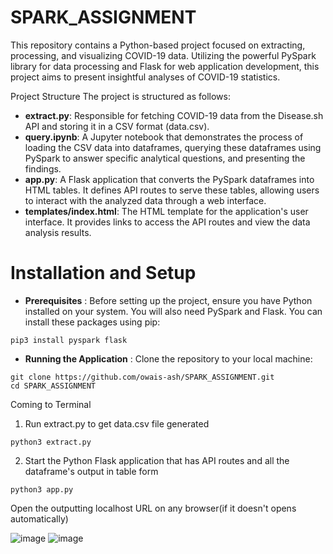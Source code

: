 # SPARK_ASSIGNMENT

This repository contains a Python-based project focused on extracting, processing, and visualizing COVID-19 data. Utilizing the powerful PySpark library for data processing and Flask for web application development, this project aims to present insightful analyses of COVID-19 statistics.

Project Structure
The project is structured as follows:

- **extract.py**: Responsible for fetching COVID-19 data from the Disease.sh API and storing it in a CSV format (data.csv).
- **query.ipynb**: A Jupyter notebook that demonstrates the process of loading the CSV data into dataframes, querying these dataframes using PySpark to answer specific analytical questions, and presenting the findings.
- **app.py**: A Flask application that converts the PySpark dataframes into HTML tables. It defines API routes to serve these tables, allowing users to interact with the analyzed data through a web interface.
- **templates/index.html**: The HTML template for the application's user interface. It provides links to access the API routes and view the data analysis results.

# Installation and Setup
- **Prerequisites**
: Before setting up the project, ensure you have Python installed on your system. You will also need PySpark and Flask. You can install these packages using pip:
```
pip3 install pyspark flask
```

- **Running the Application**
: Clone the repository to your local machine:
```
git clone https://github.com/owais-ash/SPARK_ASSIGNMENT.git
cd SPARK_ASSIGNMENT
```
Coming to Terminal
1. Run extract.py to get data.csv file generated
```
python3 extract.py
```

2. Start the Python Flask application that has API routes and all the dataframe's output in table form
```
python3 app.py
```

Open the outputting localhost URL on any browser(if it doesn't opens automatically)
   
![image](https://github.com/owais-ash/SPARK_ASSIGNMENT/assets/158836234/2d57a8bc-e798-4295-b705-4a5c5276b634)
![image](https://github.com/owais-ash/SPARK_ASSIGNMENT/assets/158836234/961c4a97-775c-48e9-890c-e05123efce2b)
